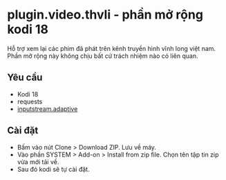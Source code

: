 # plugin.video.thvli - phần mở rộng kodi 18

Hỗ trợ xem lại các phim đã phát trên kênh truyền hình vĩnh long việt nam. Phần mở rộng này không chịu bất cứ trách nhiệm nào có liên quan.

## Yêu cầu
- Kodi 18
- requests
- [inputstream.adaptive](https://github.com/peak3d/inputstream.adaptive)

## Cài đặt

- Bấm vào nút Clone > Download ZIP. Lưu về máy.
- Vào phần SYSTEM > Add-on > Install from zip file. Chọn tên tập tin zip vừa mới tải về.
 - Sau đó kodi sẽ tự cài đặt.